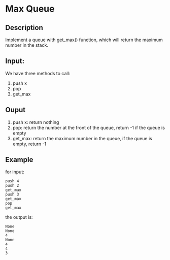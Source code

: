 # Max Queue

## Description
Implement a queue with get_max() function, which will return the maximum number in the stack.

## Input:
We have three methods to call:
1. push x
2. pop
3. get_max

## Ouput
1. push x: return nothing
2. pop: return the number at the front of the queue, return -1 if the queue is empty
3. get_max: return the maximum number in the queue, if the queue is empty, return -1

## Example
for input:
```
push 4
push 2
get_max
push 3
get_max
pop
get_max
```
the output is:
```
None
None
4
None
4
4
3
```
